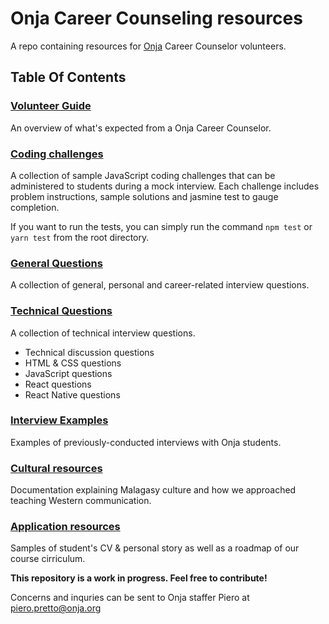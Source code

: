 # Onja Career Counseling resources

A repo containing resources for [Onja](https://onja.org) Career Counselor volunteers.

## Table Of Contents

### [Volunteer Guide](volunteer_guide.md)

An overview of what's expected from a Onja Career Counselor.

### [Coding challenges](coding_challenges)

A collection of sample JavaScript coding challenges that can be administered to students during a mock interview. Each challenge includes problem instructions, sample solutions and jasmine test to gauge completion.

If you want to run the tests, you can simply run the command `npm test` or `yarn test` from the root directory.

### [General Questions](general_questions\general_questions_by_category.md)

A collection of general, personal and career-related interview questions.

### [Technical Questions](technical_questions\technical_questions_by_category.md)

A collection of technical interview questions.

* Technical discussion questions
* HTML & CSS questions
* JavaScript questions
* React questions
* React Native questions

### [Interview Examples](interview_examples\non_technical_interview_transcript.md)

Examples of previously-conducted interviews with Onja students.

### [Cultural resources](cultural_resources\cross_cultural_communication.md)

Documentation explaining Malagasy culture and how we approached teaching Western communication.

### [Application resources](application_resources)

Samples of student's CV & personal story as well as a roadmap of our course cirriculum.

<b>This repository is a work in progress. Feel free to contribute!</b>

Concerns and inquries can be sent to Onja staffer Piero at [piero.pretto@onja.org](mailto:piero.pretto@onja.org)